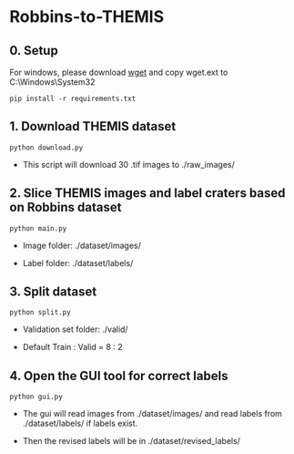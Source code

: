 # Robbins-to-THEMIS

## 0. Setup
For windows, please download [wget](https://eternallybored.org/misc/wget/) and copy wget.ext to C:\Windows\System32
```
pip install -r requirements.txt
```
## 1. Download THEMIS dataset
```
python download.py
```
* This script will download 30 .tif images to ./raw_images/
## 2. Slice THEMIS images and label craters based on Robbins dataset
```
python main.py
```
* Image folder: ./dataset/images/

* Label folder: ./dataset/labels/
## 3. Split dataset
```
python split.py
```
* Validation set folder: ./valid/

* Default Train : Valid = 8 : 2
## 4. Open the GUI tool for correct labels
```
python gui.py
```
* The gui will read images from ./dataset/images/ and read labels from ./dataset/labels/ if labels exist. 

* Then the revised labels will be in ./dataset/revised_labels/

